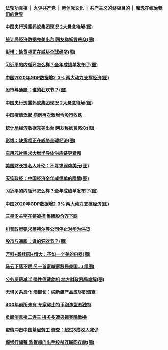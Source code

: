 

####  [法轮功真相](../../../../basic/blob/master/README.md?t=01192331) &nbsp;|&nbsp; [九评共产党](../../../../9ping.md/blob/master/README.md?t=01192331) &nbsp;|&nbsp; [解体党文化](../../../../jtdwh.md/blob/master/README.md?t=01192331)  &nbsp;|&nbsp; [共产主义的终极目的](../../../../gczydzjmd.md/blob/master/README.md?t=01192331) &nbsp;|&nbsp; [魔鬼在统治我们的世界](../../../../mgztzwmdsj.md/blob/master/README.md?t=01192331) 

#### [中国央行透露蚂蚁集团现况 2大悬念待解(图)](../pages/p5/959633.md?t=01192331) 

#### [统计局经济数据完美出台 网友称妖言惑众(图)](../pages/p5/959574.md?t=01192331) 

#### [彭博：缺货柜正在威胁全球经济(图)](../pages/p5/959571.md?t=01192331) 

#### [习近平的内循环怎么样？全年成绩单发布了(图)](../pages/p5/959519.md?t=01192331) 

#### [中国2020年GDP数据增2.3% 两大动力支撑经济(图)](../pages/p5/959510.md?t=01192331) 

#### [股市与通胀：谁的狂欢节？(图)](../pages/p5/959453.md?t=01192331) 

#### [中国央行透露蚂蚁集团现况 2大悬念待解(图)](../pages/p5/959633.md?t=01192331) 

#### [中国疫情泛起 病例再次激增令股市收跌](../pages/p5/959625.md?t=01192331) 

#### [统计局经济数据完美出台 网友称妖言惑众(图)](../pages/p5/959574.md?t=01192331) 

#### [彭博：缺货柜正在威胁全球经济(图)](../pages/p5/959571.md?t=01192331) 

#### [车用芯片需求大增半导体供应链更紧绷](../pages/p5/959558.md?t=01192331) 

#### [美国财长提名人叶伦：不寻求弱势美元(图)](../pages/p5/959554.md?t=01192331) 

#### [天钧政经：中国经济全年成绩单的隐情(图)](../pages/p5/959531.md?t=01192331) 

#### [习近平的内循环怎么样？全年成绩单发布了(图)](../pages/p5/959519.md?t=01192331) 

#### [中国2020年GDP数据增2.3% 两大动力支撑经济(图)](../pages/p5/959510.md?t=01192331) 

#### [三星少主李在镕被捕 集团股价齐下跌](../pages/p5/959503.md?t=01192331) 

#### [川普政府要求英特尔等公司停止对华为供货](../pages/p5/959501.md?t=01192331) 

#### [股市与通胀：谁的狂欢节？(图)](../pages/p5/959453.md?t=01192331) 

#### [万科+碧桂园+恒大：不如一个美的电器(图)](../pages/p5/959457.md?t=01192331) 

#### [马云下落不明 另一首富举家移民美国…(组图)](../pages/p5/959464.md?t=01192331) 

#### [公务员薪减半 隐性债藏危机 地方财政困局难解(图)](../pages/p5/959439.md?t=01192331) 

#### [无惧关系恶化 澳部长：买新疆产品应尽职调查](../pages/p5/959436.md?t=01192331) 

#### [400年前所未有 专家称比特币泡沫型态独特](../pages/p5/959435.md?t=01192331) 

#### [负面消息接二连三 拼多多遭央视春晚撤换](../pages/p5/959432.md?t=01192331) 

#### [疫情冲击中国基层劳工 调查：超过3成收入减少](../pages/p5/959431.md?t=01192331) 

#### [保银行储蓄&nbsp;监管部门出手绞杀互联网存款(图)](../pages/p5/959392.md?t=01192331) 

